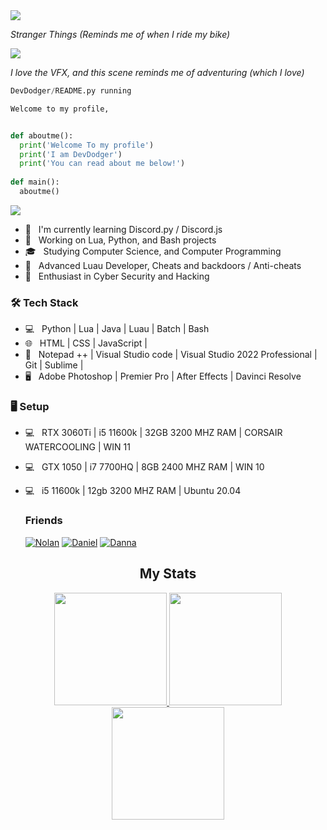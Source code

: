 <img src="https://cdn.discordapp.com/attachments/749095568625762334/991472848566747146/unknown.png">
<p><i>Stranger Things (Reminds me of when I ride my bike)</i></p>
<img src="https://retromash.com/wp-content/uploads/2016/09/strangerthingsbanner.jpg">
<p><i>I love the VFX, and this scene reminds me of adventuring (which I love)</i></p>

```py
DevDodger/README.py running

Welcome to my profile,


def aboutme():
  print('Welcome To my profile')
  print('I am DevDodger')
  print('You can read about me below!')
  
def main():
  aboutme()
```




<!----

<h2> Hey there! I'm DevDodger. 

<h3> 👨🏻‍💻 About Me </h3>
<!---->

  
<img src="https://discord.c99.nl/widget/theme-2/383735130767753227.png"/>

  
- 🔭 &nbsp; I'm currently learning Discord.py / Discord.js
- 🤔 &nbsp; Working on Lua, Python, and Bash projects 
- 🎓 &nbsp; Studying Computer Science, and Computer Programming
- 💼 &nbsp; Advanced Luau Developer, Cheats and backdoors / Anti-cheats
- 🌱 &nbsp; Enthusiast in Cyber Security and Hacking

<h3>🛠 Tech Stack</h3>

- 💻 &nbsp; Python | Lua | Java | Luau | Batch | Bash
- 🌐 &nbsp; HTML | CSS | JavaScript | 
- 🔧 &nbsp; Notepad ++ | Visual Studio code | Visual Studio 2022 Professional | Git | Sublime | 
- 🖥 &nbsp; Adobe Photoshop | Premier Pro | After Effects | Davinci Resolve
  
<h3> 🖥️ Setup</h3>

- 💻 &nbsp; RTX 3060Ti |  i5 11600k | 32GB 3200 MHZ RAM | CORSAIR WATERCOOLING | WIN 11
- 💻 &nbsp; GTX 1050 | i7 7700HQ | 8GB  2400 MHZ RAM | WIN 10
- 💻 &nbsp; i5 11600k | 12gb 3200 MHZ RAM | Ubuntu 20.04
  
  <h3> Friends </h3>


  [![Nolan](https://github.com/MushyToast.png?size=60)](https://github.com/MushyToast)
  [![Daniel](https://github.com/DevAnxllty.png?size=60)](https://github.com/DevAnxllty)
  [![Danna](https://github.com/shevanswife.png?size=60)](https://github.com/shevanswife)
<center>
 
<h2 align="center">My Stats</h2>
 <p align="center">
 <a href="https://www.youtube.com/channel/UCX_Coa0KVnjpK7BO2SHbKjw" target="_blank">
  <img height="180em" src="https://github-readme-stats-eight-theta.vercel.app/api?username=DevDodger&show_icons=true&theme=dracula&include_all_commits=false&count_private=true&hide_border=true">
 <img height="180em" src="https://github-readme-stats.vercel.app/api/top-langs/?username=DevDodger&layout=compact&theme=dracula&hide_border=true">
  <img height="180em" src="https://github-readme-streak-stats.herokuapp.com?user=DevDodger&theme=dracula&hide_border=true&date_format=M%20j%5B%2C%20Y%5D">
 </a>
 </p>
